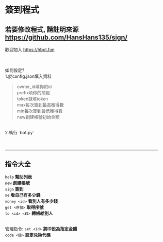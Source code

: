# 簽到程式
若要修改程式,  請註明來源 https://github.com/HansHans135/sign/
---
歡迎加入 https://hbot.fun  </br></br></br>



如何設定?</br>
1.於config.json填入資料</br>
> owner_id填你的id</br>
> prefix填你的前綴</br>
> token就填token</br>
> max每次簽到最高獲得數</br>
> min每次簽到最低獲得數</br>
> new創建帳號初始金額
</br>
2.執行 `bot.py`
</br></br></br>

---
指令大全
---

`help`  __幫助列表__</br>
`new` __創建帳號__</br>
`sign` __簽到__</br>
`me` __看自己有多少錢__</br>
`money <id>` __看別人有多少錢__</br>
`get <序號>` __取得序號__</br>
`to <id> <錢>` __轉帳給別人__
</br></br>

管理指令:
`set <id>` __將ID設為指定金錢__</br>
`code <錢>` __設定兌換代碼__
